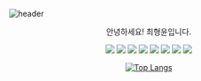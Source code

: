 ![header](https://capsule-render.vercel.app/api?type=Soft&color=auto&height=100&section=header&text=Hi!%20I'm%20HyungYoon&fontSize=50&animation=twinkling)
<p align="center">안녕하세요! 최형윤입니다.</p>
<div align="center">
	<img src="https://img.shields.io/badge/Java-007396?style=flat&logo=Java&logoColor=white" />
	<img src="https://img.shields.io/badge/HTML5-E34F26?style=flat&logo=HTML5&logoColor=white" />
	<img src="https://img.shields.io/badge/CSS3-1572B6?style=flat&logo=CSS3&logoColor=white" />
	<img src="https://img.shields.io/badge/spring-6DB33F?style=flat&logo=spring&logoColor=white" />
	<img src="https://img.shields.io/badge/mysql-4479A1?style=flat&logo=MySQL&logoColor=white" />
	<img src="https://img.shields.io/badge/javascript-F7DF1E?style=flat&logo=JavaScript&logoColor=white" />
	<img src="https://img.shields.io/badge/jquery-0769AD?style=flat&logo=jQuery&logoColor=white" />
	<img src="https://img.shields.io/badge/bootstrap-7952B3?style=flat&logo=bootstrap&logoColor=white" />

[![Top Langs](https://github-readme-stats.vercel.app/api/top-langs/?username=delay-100&layout=compact)](https://github.com/HyungYoon-Choi/github-readme-stats)
</div>
